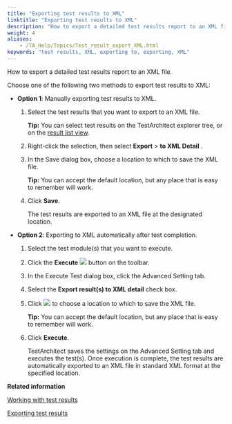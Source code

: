 ```yaml
--- 
title: "Exporting test results to XML"
linktitle: "Exporting test results to XML"
description: "How to export a detailed test results report to an XML file."
weight: 4
aliases: 
    - /TA_Help/Topics/Test_result_export_XML.html
keywords: "test results, XML, exporting to, exporting, XML"
---
```


How to export a detailed test results report to an XML file.

Choose one of the following two methods to export test results to XML:

-   **Option 1**: Manually exporting test results to XML.

    1.  Select the test results that you want to export to an XML file.

        **Tip:** You can select test results on the TestArchitect explorer tree, or on the [result list view](/TA_Help/Topics/Listview_results.html).

    2.  Right-click the selection, then select **Export** \> **to XML Detail** .

    3.  In the Save dialog box, choose a location to which to save the XML file.

        **Tip:** You can accept the default location, but any place that is easy to remember will work.

    4.  Click **Save**.

        The test results are exported to an XML file at the designated location.

-   **Option 2**: Exporting to XML automatically after test completion.

    1.  Select the test module\(s\) that you want to execute.

    2.  Click the **Execute** ![](/images/TA_Help/Images/btn.TAC_toolbar.Execute.png) button on the toolbar.

    3.  In the Execute Test dialog box, click the Advanced Setting tab.

    4.  Select the **Export result\(s\) to XML detail** check box.

    5.  Click ![](/images/TA_Help/Images/btn.browse-ellipsis.01.png) to choose a location to which to save the XML file.

        **Tip:** You can accept the default location, but any place that is easy to remember will work.

    6.  Click **Execute**.

        TestArchitect saves the settings on the Advanced Setting tab and executes the test\(s\). Once execution is complete, the test results are automatically exported to an XML file in standard XML format at the specified location.





**Related information**  


[Working with test results](/TA_Help/Topics/Test_result.html)

[Exporting test results](/TA_Help/Topics/Test_result_export.html)

